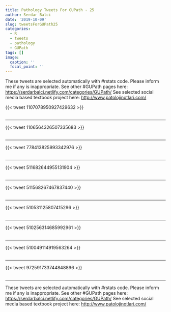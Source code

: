 ```yaml
---
title: Pathology Tweets For GUPath - 25
author: Serdar Balci
date: '2019-10-09'
slug: tweetsForGUPath25
categories:
  - R
  - tweets
  - pathology
  - GUPath
tags: []
image:
  caption: ''
  focal_point: ''
---
```



These tweets are selected automatically with #rstats code. Please inform me if any is inappropriate.
See other #GUPath pages here: https://serdarbalci.netlify.com/categories/GUPath/ 
See selected social media based textbook project here: http://www.patolojinotlari.com/

{{< tweet 1107078950927429632 >}}
<br>
<br>
<hr>
{{< tweet 1106564326507335683 >}}
<br>
<br>
<hr>
{{< tweet 778413825993342976 >}}
<br>
<br>
<hr>
{{< tweet 511682644955131904 >}}
<br>
<br>
<hr>
{{< tweet 511568267467837440 >}}
<br>
<br>
<hr>
{{< tweet 510531125807415296 >}}
<br>
<br>
<hr>
{{< tweet 510256314685992961 >}}
<br>
<br>
<hr>
{{< tweet 510049114919563264 >}}
<br>
<br>
<hr>
{{< tweet 972591733744848896 >}}
<br>
<br>
<hr>


These tweets are selected automatically with #rstats code. Please inform me if any is inappropriate.
See other #GUPath pages here: https://serdarbalci.netlify.com/categories/GUPath/ 
See selected social media based textbook project here: http://www.patolojinotlari.com/
